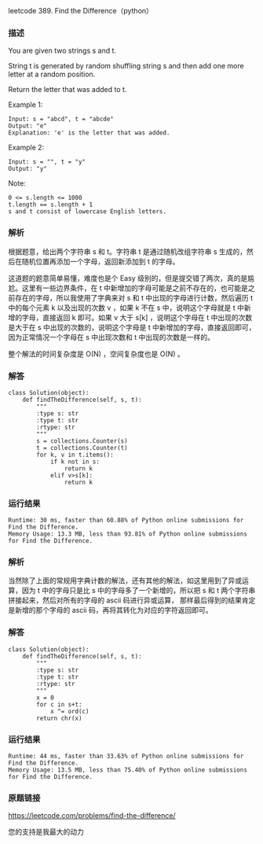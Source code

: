 leetcode  389. Find the Difference（python）




### 描述


You are given two strings s and t.

String t is generated by random shuffling string s and then add one more letter at a random position.

Return the letter that was added to t.




Example 1:

	Input: s = "abcd", t = "abcde"
	Output: "e"
	Explanation: 'e' is the letter that was added.

	
Example 2:

	Input: s = "", t = "y"
	Output: "y"






Note:

	0 <= s.length <= 1000
	t.length == s.length + 1
	s and t consist of lowercase English letters.


### 解析

根据题意，给出两个字符串 s 和 t。字符串 t 是通过随机改组字符串 s 生成的，然后在随机位置再添加一个字母，返回新添加到 t 的字母。

这道题的题意简单易懂，难度也是个 Easy 级别的，但是提交错了两次，真的是尴尬。这里有一些边界条件，在 t 中新增加的字母可能是之前不存在的，也可能是之前存在的字母，所以我使用了字典来对 s 和 t 中出现的字母进行计数，然后遍历 t 中的每个元素 k 以及出现的次数 v ，如果 k 不在 s 中，说明这个字母就是 t 中新增的字母，直接返回 k 即可。如果 v 大于 s[k] ，说明这个字母在 t 中出现的次数是大于在 s 中出现的次数的，说明这个字母是 t 中新增加的字母，直接返回即可，因为正常情况一个字母在 s 中出现次数和 t 中出现的次数是一样的。

整个解法的时间复杂度是 O(N) ，空间复杂度也是 O(N) 。


### 解答
				
	class Solution(object):
	    def findTheDifference(self, s, t):
	        """
	        :type s: str
	        :type t: str
	        :rtype: str
	        """
	        s = collections.Counter(s)
	        t = collections.Counter(t)
	        for k, v in t.items():
	            if k not in s:
	                return k
	            elif v>s[k]:
	                return k

            	      
			
### 运行结果

	Runtime: 30 ms, faster than 60.88% of Python online submissions for Find the Difference.
	Memory Usage: 13.3 MB, less than 93.81% of Python online submissions for Find the Difference.

###  解析
当然除了上面的常规用字典计数的解法，还有其他的解法，如这里用到了异或运算，因为 t 中的字母只是比 s 中的字母多了一个新增的，所以把 s 和 t 两个字符串拼接起来，然后对所有的字母的 ascii 码进行异或运算， 那样最后得到的结果肯定是新增的那个字母的 ascii 码，再将其转化为对应的字符返回即可。
### 解答

	class Solution(object):
	    def findTheDifference(self, s, t):
	        """
	        :type s: str
	        :type t: str
	        :rtype: str
	        """
	        x = 0
	        for c in s+t:
	            x ^= ord(c)
	        return chr(x)
### 运行结果

	Runtime: 44 ms, faster than 33.63% of Python online submissions for Find the Difference.
	Memory Usage: 13.5 MB, less than 75.40% of Python online submissions for Find the Difference.

### 原题链接

https://leetcode.com/problems/find-the-difference/


您的支持是我最大的动力
